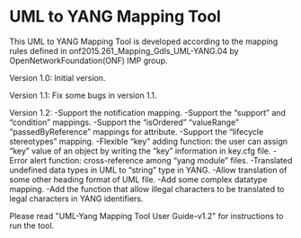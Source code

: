 # UML to YANG Mapping Tool
This UML to YANG Mapping Tool is developed according to the mapping rules defined in onf2015.261_Mapping_Gdls_UML-YANG.04 by OpenNetworkFoundation(ONF) IMP group.

Version 1.0: Initial version.

Version 1.1: Fix some bugs in version 1.1.

Version 1.2:
-Support the notification mapping.
-Support the “support” and “condition” mappings.
-Support the “isOrdered” “valueRange” “passedByReference” mappings for attribute.
-Support the “lifecycle stereotypes” mapping.
-Flexible “key” adding function: the user can assign “key” value of an object by writing the “key” information in key.cfg file.
-Error alert function: cross-reference among “yang module” files. 
-Translated undefined data types in UML to “string” type in YANG.
-Allow translation of some other heading format of UML file.
-Add some complex datatype mapping.
-Add the function that allow illegal characters to be translated to legal characters in YANG identifiers.

Please read "UML-Yang Mapping Tool User Guide-v1.2" for instructions to run the tool.
